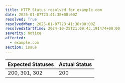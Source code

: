 ```yaml
---
title: HTTP Status resolved for example.com
date: 2025-01-07T23:41:38+00:00Z
resolved: True
resolvedWhen: 2025-01-07T23:41:38+00:00Z
resolvedStartTime: 2024-10-25T21:09:43.191474+00:00
severity: notice
affected:
  - example.com
section: issue
---
```


| Expected Statuses | Actual Status  |
|-------------------|----------------|
| 200, 301, 302 | 200 |
